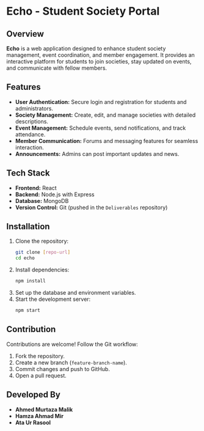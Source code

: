 # Echo - Student Society Portal  

## Overview  
**Echo** is a web application designed to enhance student society management, event coordination, and member engagement. It provides an interactive platform for students to join societies, stay updated on events, and communicate with fellow members.  

## Features  
- **User Authentication:** Secure login and registration for students and administrators.  
- **Society Management:** Create, edit, and manage societies with detailed descriptions.  
- **Event Management:** Schedule events, send notifications, and track attendance.  
- **Member Communication:** Forums and messaging features for seamless interaction.  
- **Announcements:** Admins can post important updates and news.  

## Tech Stack  
- **Frontend:** React  
- **Backend:** Node.js with Express  
- **Database:** MongoDB  
- **Version Control:** Git (pushed in the `Deliverables` repository)  

## Installation  
1. Clone the repository:  
   ```sh
   git clone [repo-url]
   cd echo
   ```  
2. Install dependencies:  
   ```sh
   npm install  
   ```  
3. Set up the database and environment variables.  
4. Start the development server:  
   ```sh
   npm start
   ```  

## Contribution  
Contributions are welcome! Follow the Git workflow:  
1. Fork the repository.  
2. Create a new branch (`feature-branch-name`).  
3. Commit changes and push to GitHub.  
4. Open a pull request.  

## Developed By  
- **Ahmed Murtaza Malik**  
- **Hamza Ahmad Mir**  
- **Ata Ur Rasool**  
